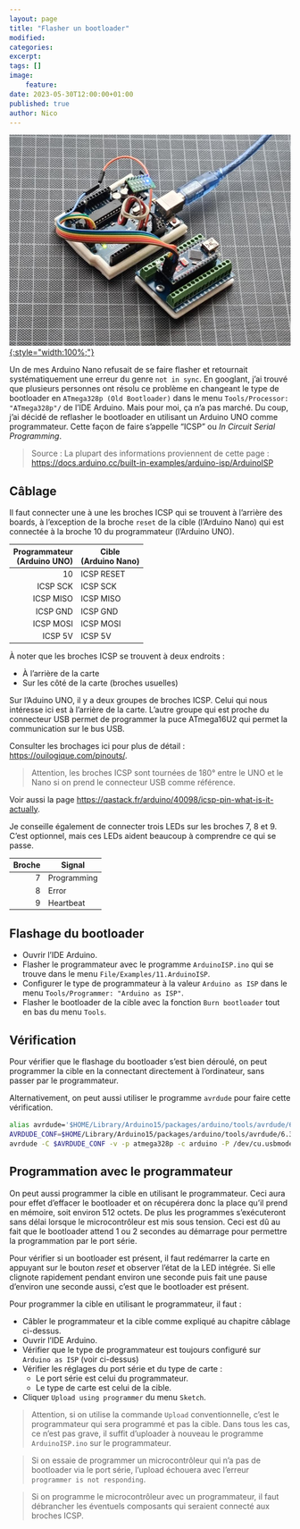 ```yaml
---
layout: page
title: "Flasher un bootloader"
modified:
categories:
excerpt:
tags: []
image:
    feature:
date: 2023-05-30T12:00:00+01:00
published: true
author: Nico
---
```


[![Flasher un bootloader — ouilogique.com][i1]{:style="width:100%;"}][i1]

[i1]: ../../files/2023-05-30-flasher-un-bootloader/images/2023-05-30-flasher-un-bootloader-001_lowres.jpg

Un de mes Arduino Nano refusait de se faire flasher et retournait systématiquement une erreur du genre `not in sync`.
En googlant, j’ai trouvé que plusieurs personnes ont résolu ce problème en changeant le type de bootloader en `ATmega328p (Old Bootloader)` dans le menu `Tools/Processor: "ATmega328p"/` de l’IDE Arduino.
Mais pour moi, ça n’a pas marché.
Du coup, j’ai décidé de reflasher le bootloader en utilisant un Arduino UNO comme programmateur.
Cette façon de faire s’appelle “ICSP” ou _In Circuit Serial Programming_.

> Source : La plupart des informations proviennent de cette page : <https://docs.arduino.cc/built-in-examples/arduino-isp/ArduinoISP>

## Câblage

Il faut connecter une à une les broches ICSP qui se trouvent à l’arrière des boards, à l’exception de la broche `reset` de la cible (l’Arduino Nano) qui est connectée à la broche 10 du programmateur (l’Arduino UNO).

| Programmateur<br>(Arduino UNO) | Cible<br>(Arduino Nano) |
| -----------------------------: | ----------------------- |
|                             10 | ICSP RESET              |
|                       ICSP SCK | ICSP SCK                |
|                      ICSP MISO | ICSP MISO               |
|                       ICSP GND | ICSP GND                |
|                      ICSP MOSI | ICSP MOSI               |
|                        ICSP 5V | ICSP 5V                 |

À noter que les broches ICSP se trouvent à deux endroits :

-   À l’arrière de la carte
-   Sur les côté de la carte (broches usuelles)

Sur l’Aduino UNO, il y a deux groupes de broches ICSP.
Celui qui nous intéresse ici est à l’arrière de la carte.
L’autre groupe qui est proche du connecteur USB permet de programmer la puce ATmega16U2 qui permet la communication sur le bus USB.

Consulter les brochages ici pour plus de détail : <https://ouilogique.com/pinouts/>.

> Attention, les broches ICSP sont tournées de 180° entre le UNO et le Nano si on prend le connecteur USB comme référence.

Voir aussi la page <https://qastack.fr/arduino/40098/icsp-pin-what-is-it-actually>.

Je conseille également de connecter trois LEDs sur les broches 7, 8 et 9.
C’est optionnel, mais ces LEDs aident beaucoup à comprendre ce qui se passe.

| Broche | Signal      |
| -----: | ----------- |
|      7 | Programming |
|      8 | Error       |
|      9 | Heartbeat   |

## Flashage du bootloader

-   Ouvrir l’IDE Arduino.
-   Flasher le programmateur avec le programme `ArduinoISP.ino` qui se trouve dans le menu `File/Examples/11.ArduinoISP`.
-   Configurer le type de programmateur à la valeur `Arduino as ISP` dans le menu `Tools/Programmer: "Arduino as ISP"`.
-   Flasher le bootloader de la cible avec la fonction `Burn bootloader` tout en bas du menu `Tools`.

## Vérification

Pour vérifier que le flashage du bootloader s’est bien déroulé, on peut programmer la cible en la connectant directement à l’ordinateur, sans passer par le programmateur.

Alternativement, on peut aussi utiliser le programme `avrdude` pour faire cette vérification.

```bash
alias avrdude='$HOME/Library/Arduino15/packages/arduino/tools/avrdude/6.3.0-arduino17/bin/avrdude'
AVRDUDE_CONF=$HOME/Library/Arduino15/packages/arduino/tools/avrdude/6.3.0-arduino17/etc/avrdude.conf
avrdude -C $AVRDUDE_CONF -v -p atmega328p -c arduino -P /dev/cu.usbmodem4012401
```

## Programmation avec le programmateur

On peut aussi programmer la cible en utilisant le programmateur.
Ceci aura pour effet d’effacer le bootloader et on récupérera donc la place qu’il prend en mémoire, soit environ 512 octets.
De plus les programmes s’exécuteront sans délai lorsque le microcontrôleur est mis sous tension.
Ceci est dû au fait que le bootloader attend 1 ou 2 secondes au démarrage pour permettre la programmation par le port série.

Pour vérifier si un bootloader est présent, il faut redémarrer la carte en appuyant sur le bouton _reset_ et observer l’état de la LED intégrée.
Si elle clignote rapidement pendant environ une seconde puis fait une pause d’environ une seconde aussi, c’est que le bootloader est présent.

Pour programmer la cible en utilisant le programmateur, il faut :

-   Câbler le programmateur et la cible comme expliqué au chapitre câblage ci-dessus.
-   Ouvrir l’IDE Arduino.
-   Vérifier que le type de programmateur est toujours configuré sur `Arduino as ISP` (voir ci-dessus)
-   Vérifier les réglages du port série et du type de carte :
    -   Le port série est celui du programmateur.
    -   Le type de carte est celui de la cible.
-   Cliquer `Upload using programmer` du menu `Sketch`.

> Attention, si on utilise la commande `Upload` conventionnelle, c’est le programmateur qui sera programmé et pas la cible.
> Dans tous les cas, ce n’est pas grave, il suffit d’uploader à nouveau le programme `ArduinoISP.ino` sur le programmateur.

> Si on essaie de programmer un microcontrôleur qui n’a pas de bootloader via le port série, l’upload échouera avec l’erreur `programmer is not responding`.

> Si on programme le microcontrôleur avec un programmateur, il faut débrancher les éventuels composants qui seraient connecté aux broches ICSP.
